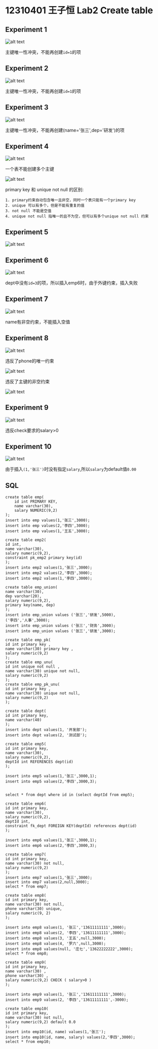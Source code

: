 # 12310401 王子恒 Lab2 Create table

## Experiment 1

![alt text](<create table/image.png>)

主键唯一性冲突，不能再创建`id=1`的项

## Experiment 2

![alt text](12310401_王子恒_create_table/image.png)

主键唯一性冲突，不能再创建`id=1`的项

## Experiment 3

![alt text](12310401_王子恒_create_table/image-1.png)

主键唯一性冲突，不能再创建(name='张三',dep='研发')的项

## Experiment 4

![alt text](12310401_王子恒_create_table/image-2.png)

一个表不能创建多个主键

![alt text](12310401_王子恒_create_table/image-3.png)

primary key 和 unique not null 的区别:

    1. primary约束自动包含唯一且非空，同时一个表只能有一个primary key
    2. unique 可以有多个，但是不能有重复的值
    3. not null 不能是空值
    4. unique not null 指唯一的且不为空，但可以有多个unique not null 约束

## Experiment 5

![alt text](12310401_王子恒_create_table/image-4.png)

## Experiment 6

![alt text](12310401_王子恒_create_table/image-5.png)

dept中没有`id=3`的项，所以插入emp6时，由于外键约束，插入失败

## Experiment 7

![alt text](12310401_王子恒_create_table/image-6.png)

name有非空约束，不能插入空值

## Experiment 8

![alt text](12310401_王子恒_create_table/image-7.png)

违反了phone的唯一约束

![alt text](12310401_王子恒_create_table/image-8.png)

违反了主键的非空约束

![alt text](12310401_王子恒_create_table/image-9.png)

## Experiment 9

![alt text](12310401_王子恒_create_table/image-10.png)

违反check要求的salary>0

## Experiment 10

![alt text](12310401_王子恒_create_table/image-11.png)

由于插入`(1,'张三')`时没有指定`salary`,所以`salary`为default值`0.00`

## SQL

    create table emp(
        id int PRIMARY KEY,
        name varchar(30),
        salary NUMERIC(9,2)
    ); 
    insert into emp values(1,'张三',3000);
    insert into emp values(2,'李四',3000);
    insert into emp values(1,'王五',3000); 

    create table emp2(
    id int,
    name varchar(30),
    salary numeric(9,2),
    constraint pk_emp2 primary key(id)
    );
    insert into emp2 values(1,'张三',3000);
    insert into emp2 values(2,'李四',3000);
    insert into emp2 values(1,'李四',3000);

    create table emp_union(
    name varchar(30),
    dep varchar(20),
    salary numeric(9,2),
    primary key(name, dep)
    );
    insert into emp_union values ('张三','研发',5000),
    ('李四','人事',3000);
    insert into emp_union values ('张三','财务',3000);
    insert into emp_union values ('张三','研发',3000);

    create table emp_pk(
    id int primary key ,
    name varchar(30) primary key ,
    salary numeric(9,2)
    );
    create table emp_unu(
    id int unique not null ,
    name varchar(30) unique not null,
    salary numeric(9,2)
    );
    create table emp_pk_unu(
    id int primary key ,
    name varchar(30) unique not null,
    salary numeric(9,2)
    );

    create table dept(
    id int primary key,
    name varchar(40)
    );
    insert into dept values(1, '开发部');
    insert into dept values(2, '测试部');

    create table emp5(
    id int primary key,
    name varchar(30),
    salary numeric(9,2),
    deptId int REFERENCES dept(id)
    );

    insert into emp5 values(1,'张三',3000,1);
    insert into emp5 values(2,'李四',3000,3);


    select * from dept where id in (select deptId from emp5);

    create table emp6(
    id int primary key,
    name varchar(30),
    salary numeric(9,2),
    deptId int,
    constraint fk_dept FOREIGN KEY(deptId) references dept(id)
    );

    insert into emp6 values(1,'张三',3000,1);
    insert into emp6 values(2,'李四',3000,3);

    create table emp7(
    id int primary key,
    name varchar(30) not null,
    salary numeric(9,2)
    );
    insert into emp7 values(1,'张三',3000);
    insert into emp7 values(2,null,3000);
    select * from emp7;

    create table emp8(
    id int primary key,
    name varchar(30) not null,
    phone varchar(30) unique,
    salary numeric(9, 2)
    );

    insert into emp8 values(1, '张三','13611111111',3000);
    insert into emp8 values(2, '李四','13611111111',3000);
    insert into emp8 values(3, '王五',null,3000);
    insert into emp8 values(4, '罗六',null,3000);
    insert into emp8 values(null, '庄七','13622222222',3000);
    select * from emp8;

    create table emp9(
    id int primary key,
    name varchar(30) ,
    phone varchar(30) ,
    salary numeric(9,2) CHECK ( salary>0 )
    );

    insert into emp9 values(1, '张三','13611111111',3000);
    insert into emp9 values(2, '李四','13611111111',-3000);

    create table emp10(
    id int primary key,
    name varchar(30) not null,
    salary numeric(9,2) default 0.0
    );
    insert into emp10(id, name) values(1,'张三');
    insert into emp10(id, name, salary) values(2,'李四',3000);
    select * from emp10;
